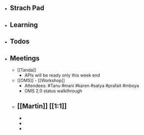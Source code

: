 - ## Strach Pad
- ## Learning
- ## Todos
- ## Meetings
	- [[Tanda]]
		- APIs will be ready only this week end
	- [[OMS]] - [[Workshop]]
		- Attendees: #Tanu #mani #karen #satya #prafait #mboya
		- OMS 2.0 status walkthrough
	- [[Martin]] [[1:1]]
		-
		-
		-
		-
